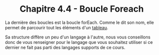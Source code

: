 <center><h1>Chapitre 4.4 - Boucle Foreach</h1></center>

La dernière des boucles est la boucle forEach. Comme le dit son nom, elle permet de parcourir tout les éléments d'un [tableau](../Chapter_1/Types.md#types-arr).

Sa structure diffère un peu d'un langage à l'autre, nous vous conseillons donc de vous renseigner pour le langage que vous souhaitez utiliser si ce dernier ne fait pas parti des langages supports de ce cours.